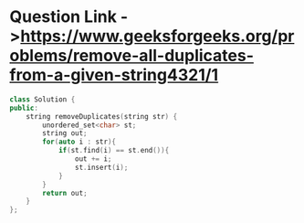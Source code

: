 # Question Link ->https://www.geeksforgeeks.org/problems/remove-all-duplicates-from-a-given-string4321/1

```cpp
class Solution {
public:
    string removeDuplicates(string str) {
        unordered_set<char> st;
        string out;
        for(auto i : str){
            if(st.find(i) == st.end()){
                out += i;
                st.insert(i);
            }
        }
        return out;
    }
};
````
